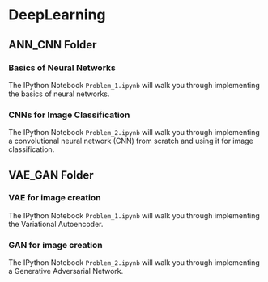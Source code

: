 # DeepLearning

## ANN_CNN Folder
### Basics of Neural Networks
The IPython Notebook `Problem_1.ipynb` will walk you through implementing the basics of neural networks.

### CNNs for Image Classification
The IPython Notebook `Problem_2.ipynb` will walk you through implementing a convolutional neural network (CNN) from scratch and using it for image classification.

## VAE_GAN Folder
### VAE for image creation
The IPython Notebook `Problem_1.ipynb` will walk you through implementing the Variational Autoencoder.

### GAN for image creation
The IPython Notebook `Problem_2.ipynb` will walk you through implementing a Generative Adversarial Network.